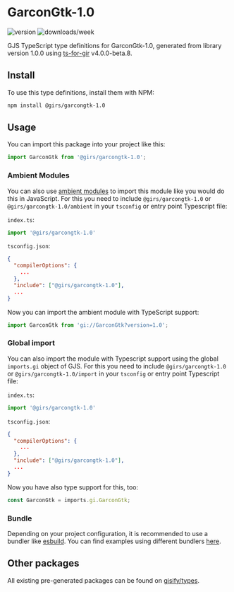 
# GarconGtk-1.0

![version](https://img.shields.io/npm/v/@girs/garcongtk-1.0)
![downloads/week](https://img.shields.io/npm/dw/@girs/garcongtk-1.0)


GJS TypeScript type definitions for GarconGtk-1.0, generated from library version 1.0.0 using [ts-for-gir](https://github.com/gjsify/ts-for-gir) v4.0.0-beta.8.


## Install

To use this type definitions, install them with NPM:
```bash
npm install @girs/garcongtk-1.0
```

## Usage

You can import this package into your project like this:
```ts
import GarconGtk from '@girs/garcongtk-1.0';
```

### Ambient Modules

You can also use [ambient modules](https://github.com/gjsify/ts-for-gir/tree/main/packages/cli#ambient-modules) to import this module like you would do this in JavaScript.
For this you need to include `@girs/garcongtk-1.0` or `@girs/garcongtk-1.0/ambient` in your `tsconfig` or entry point Typescript file:

`index.ts`:
```ts
import '@girs/garcongtk-1.0'
```

`tsconfig.json`:
```json
{
  "compilerOptions": {
    ...
  },
  "include": ["@girs/garcongtk-1.0"],
  ...
}
```

Now you can import the ambient module with TypeScript support: 

```ts
import GarconGtk from 'gi://GarconGtk?version=1.0';
```

### Global import

You can also import the module with Typescript support using the global `imports.gi` object of GJS.
For this you need to include `@girs/garcongtk-1.0` or `@girs/garcongtk-1.0/import` in your `tsconfig` or entry point Typescript file:

`index.ts`:
```ts
import '@girs/garcongtk-1.0'
```

`tsconfig.json`:
```json
{
  "compilerOptions": {
    ...
  },
  "include": ["@girs/garcongtk-1.0"],
  ...
}
```

Now you have also type support for this, too:

```ts
const GarconGtk = imports.gi.GarconGtk;
```

### Bundle

Depending on your project configuration, it is recommended to use a bundler like [esbuild](https://esbuild.github.io/). You can find examples using different bundlers [here](https://github.com/gjsify/ts-for-gir/tree/main/examples).

## Other packages

All existing pre-generated packages can be found on [gjsify/types](https://github.com/gjsify/types).

